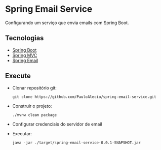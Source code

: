 #  Spring Email Service


Configurando um serviço que envia emails com Spring Boot.

## Tecnologias
 
- [Spring Boot](https://spring.io/projects/spring-boot)
- [Spring MVC](https://docs.spring.io/spring-framework/reference/web/webmvc.html)
- [Spring Email](https://docs.spring.io/spring-framework/reference/integration/email.html)

## Execute

- Clonar repositório git:
  ```
  git clone https://github.com/PauloAlecio/spring-email-service.git
  ```

- Construir o projeto:
  ```
  ./mvnw clean package
  ```

- Configurar credenciais do servidor de email

- Executar:
  ```
  java -jar ./target/spring-email-service-0.0.1-SNAPSHOT.jar
  ```
